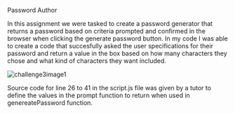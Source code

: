 Password Author

In this assignment we were tasked to create a password generator that returns a password based on criteria prompted and confirmed in the browser when clicking the generate password button. In my code I was able to create a code that succesfully asked the user specifications for their password and return a value in the box based on how many characters they chose and what kind of characters they want included.

![challenge3image1](https://user-images.githubusercontent.com/128998284/232845228-d92902e6-b4e8-4673-ac33-e451b838979c.png)

Source code for line 26 to 41 in the script.js file was given by a tutor to define the values in the prompt function to return when used in genereatePassword function.

